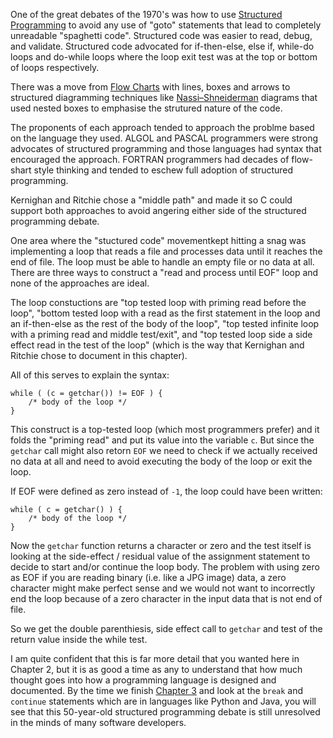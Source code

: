 One of the great debates of the 1970's was how to use 
[Structured Programming](https://en.wikipedia.org/wiki/Structured_programming)
to avoid any use of "goto" statements
that lead to completely unreadable "spaghetti code".  Structured code was easier to read, debug, and validate.
Structured code advocated for if-then-else, else if, while-do loops and do-while loops where the loop exit test
was at the top or bottom of loops respectively.

There was a move from 
[Flow Charts](https://en.wikipedia.org/wiki/Flowchart) with lines, boxes and arrows to structured
diagramming techniques like
[Nassi–Shneiderman](https://en.wikipedia.org/wiki/Nassi-Shneiderman_diagram) diagrams that used
nested boxes to emphasise the strutured nature of the code.

The proponents of each approach tended to approach the problme based on the language they used.  ALGOL and PASCAL programmers
were strong advocates of structured programming and those languages had syntax that encouraged the approach.
FORTRAN programmers had decades of flow-shart style thinking and tended to eschew full adoption of structured programming.

Kernighan and Ritchie chose a "middle path" and made it so C could support both approaches to avoid angering either 
side of the structured programming debate.

One area where the "stuctured code" movementkept hitting a snag was implementing a loop
that reads a file and processes data until it reaches the end of file.  The loop must be able to handle an empty
file or no data at all.  There are three ways to construct a "read and process until EOF" loop and none of
the approaches are ideal.  

The loop constuctions are 
"top tested loop with priming read before the loop",
"bottom tested loop with a read as the first statement in the loop and an if-then-else as the rest of the body of the loop", 
"top tested infinite loop with a priming read and middle test/exit",
and
"top tested loop side a side effect read in the test of the loop" 
(which is the way that Kernighan and Ritchie chose to document in this chapter).

All of this serves to explain the syntax:

    while ( (c = getchar()) != EOF ) {
        /* body of the loop */
    }

This construct is a top-tested loop (which most programmers prefer) and it folds the "priming read" and put its value into the 
variable `c`.  But since the `getchar` call might also retorn `EOF` we need to check if we actually received no data at all and
need to avoid executing the body of the loop or exit the loop.

If EOF were defined as zero instead of `-1`, the loop could have been written:

    while ( c = getchar() ) {
        /* body of the loop */
    }

Now the `getchar` function returns a character or zero and the test itself is looking at the side-effect / residual value
of the assignment statement to decide to start and/or continue the loop body.  The problem with using zero as EOF
if you are reading binary (i.e. like a JPG image) data, a zero character might make perfect sense and we would not want
to incorrectly end the loop because of a zero character in the input data that is not end of file.

So we get the double parenthiesis, side effect call to `getchar` and test of the return value inside the while test.

I am quite confident that this is far more detail that you wanted here in Chapter 2, but it is as good a time as any
to understand that how much thought goes into how a programming language is designed and documented.  By the time we finish
[Chapter 3](chap03.md)
and look at the `break` and `continue` statements which are in languages like Python and Java, you will see
that this 50-year-old structured programming debate is still unresolved in the minds of many software developers.




